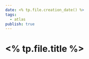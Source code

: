 ```yaml
---
date: <% tp.file.creation_date() %>
tags:
  - atlas
publish: true
---
```

# <% tp.file.title %>

<!-- QueryToSerialize: TABLE date as "Date", sources as "Source" FROM "content/🥷🏽 jutsus" WHERE contains(tags, "your-tag") -->